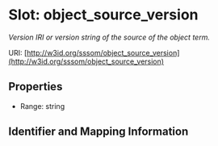 # Slot: object_source_version
_Version IRI or version string of the source of the object term._


URI: [http://w3id.org/sssom/object_source_version](http://w3id.org/sssom/object_source_version)



<!-- no inheritance hierarchy -->


## Properties

 * Range: string



## Identifier and Mapping Information





